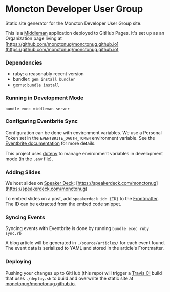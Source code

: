# Moncton Developer User Group

Static site generator for the Moncton Developer User Group site.

This is a [Middleman](https://middlemanapp.com/) application deployed to GitHub Pages. It's set up as an Organization page living at [https://github.com/monctonug/monctonug.github.io](https://github.com/monctonug/monctonug.github.io)


### Dependencies

* ruby: a reasonably recent version
* bundler: `gem install bundler`
* gems: `bundle install`


### Running in Development Mode

```
bundle exec middleman server
```


### Configuring Eventbrite Sync

Configuration can be done with environment variables. We use a Personal Token set in the `EVENTBRITE_OAUTH_TOKEN` environment variable. See the [Eventbrite documentation](https://www.eventbrite.com/developer/v3/reference/authentication/#ebapi-personal-tokens) for more details.

This project uses [dotenv](https://github.com/bkeepers/dotenv) to manage environment variables in development mode (in the `.env` file).


### Adding Slides

We host slides on [Speaker Deck](https://speakerdeck.com/): [https://speakerdeck.com/monctonug](https://speakerdeck.com/monctonug)

To embed slides on a post, add `speakerdeck_id: {ID}` to the [Frontmatter](https://middlemanapp.com/basics/frontmatter/). The ID can be extracted from the embed code snippet.


### Syncing Events

Syncing events with Eventbrite is done by running `bundle exec ruby sync.rb`

A blog article will be generated in `./source/articles/` for each event found. The event data is serialized to YAML and stored in the article's Frontmatter.


### Deploying

Pushing your changes up to GitHub (this repo) will trigger a [Travis CI](https://travis-ci.org/monctonug/monctonug-site) build that uses `./deploy.sh` to build and overwrite the static site at [monctonug/monctonug.github.io](https://github.com/monctonug/monctonug.github.io).
